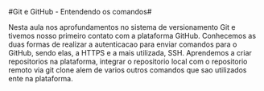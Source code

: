 
#Git e GitHub - Entendendo os comandos#

Nesta aula nos aprofundamentos no sistema de versionamento Git e tivemos nosso primeiro contato com a plataforma GitHub. 
Conhecemos as duas formas de realizar a autenticacao para enviar comandos para o GitHub, sendo elas, a HTTPS e a mais utilizada, SSH. 
Aprendemos a criar repositorios na plataforma, integrar o repositorio local com o repositorio remoto via git clone alem de varios outros comandos que sao utilizados ente na plataforma. 

